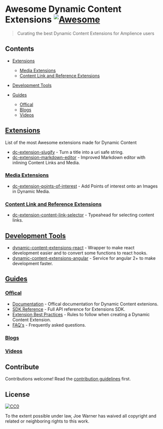 # Awesome Dynamic Content Extensions [![Awesome](https://awesome.re/badge.svg)](https://awesome.re)
> Curating the best Dynamic Content Extensions for Amplience users

## Contents

- [Extensions](#extensions)
  - [Media Extensions](#media-extensions)
  - [Content Link and Reference Extensions](#content-link-and-reference-extensions)

- [Development Tools](#development-tools)

- [Guides](#guides)
  - [Offical](#offical)
  - [Blogs](#blogs)
  - [Videos](#videos)

## [Extensions](#extensions)

List of the most Awesome extensions made for Dynamic Content

- [dc-extension-slugify](http://example.com) - Turn a title into a uri safe string.
- [dc-extension-markdown-editor](http://example.com) - Improved Markdown editor with inlining Content Links and Media.

### [Media Extensions](#media-extensions)
- [dc-extension-points-of-interest](http://example.com) - Add Points of interest onto an Images in Dynamic Media.

### [Content Link and Reference Extensions](#content-link-and-reference-extensions)
- [dc-extension-content-link-selector](http://example.com) - Typeahead for selecting content links.

## [Development Tools](#development-tools)
- [dynamic-content-extensions-react]() - Wrapper to make react development easier and to convert some functions to react hooks.
- [dynamic-content-extensions-angular]() - Service for angular 2+ to make development faster.


## [Guides](#guides)

### [Offical](#offical)
- [Documentation]() - Offical documentation for Dynamic Content extenions.
- [SDK Reference]() - Full API reference for Extensions SDK.
- [Extension Best Practices]() - Rules to follow when creating a Dynamic Content Extension.
- [FAQ's]() - Frequently asked questions.

### [Blogs](#blogs)
### [Videos](#videos)


## Contribute

Contributions welcome! Read the [contribution guidelines](contributing.md) first.


## License

[![CC0](https://mirrors.creativecommons.org/presskit/buttons/88x31/svg/cc-zero.svg)](https://creativecommons.org/publicdomain/zero/1.0)

To the extent possible under law, Joe Warner has waived all copyright and
related or neighboring rights to this work.
